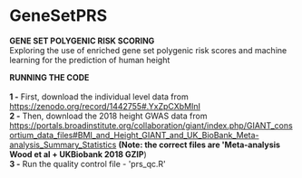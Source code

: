 # GeneSetPRS
**GENE SET POLYGENIC RISK SCORING** <br />
Exploring the use of enriched gene set polygenic risk scores and machine learning for the prediction of human height <br />

**RUNNING THE CODE** <br />
<br />
**1 -** First, download the individual level data from https://zenodo.org/record/1442755#.YxZpCXbMInI <br />
**2 -** Then, download the 2018 height GWAS data from https://portals.broadinstitute.org/collaboration/giant/index.php/GIANT_consortium_data_files#BMI_and_Height_GIANT_and_UK_BioBank_Meta-analysis_Summary_Statistics **(Note: the correct files are 'Meta-analysis Wood et al + UKBiobank 2018 GZIP**) <br />
**3 -** Run the quality control file - 'prs_qc.R' <br />

